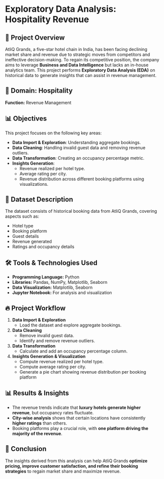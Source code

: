 
# Exploratory Data Analysis: Hospitality Revenue

## 📌 Project Overview
AtliQ Grands, a five-star hotel chain in India, has been facing declining market share and revenue due to strategic moves from competitors and ineffective decision-making. To regain its competitive position, the company aims to leverage **Business and Data Intelligence** but lacks an in-house analytics team. This project performs **Exploratory Data Analysis (EDA)** on historical data to generate insights that can assist in revenue management.

## 🏨 Domain: Hospitality  
**Function:** Revenue Management  

## 📊 Objectives
This project focuses on the following key areas:
- **Data Import & Exploration**: Understanding aggregate bookings.
- **Data Cleaning**: Handling invalid guest data and removing revenue outliers.
- **Data Transformation**: Creating an occupancy percentage metric.
- **Insights Generation**:
  - Revenue realized per hotel type.
  - Average rating per city.
  - Revenue distribution across different booking platforms using visualizations.

## 📁 Dataset Description
The dataset consists of historical booking data from AtliQ Grands, covering aspects such as:
- Hotel type
- Booking platform
- Guest details
- Revenue generated
- Ratings and occupancy details

## 🛠️ Tools & Technologies Used
- **Programming Language:** Python
- **Libraries:** Pandas, NumPy, Matplotlib, Seaborn
- **Data Visualization:** Matplotlib, Seaborn
- **Jupyter Notebook:** For analysis and visualization

## 🔥 Project Workflow
1. **Data Import & Exploration**
   - Load the dataset and explore aggregate bookings.
2. **Data Cleaning**
   - Remove invalid guest data.
   - Identify and remove revenue outliers.
3. **Data Transformation**
   - Calculate and add an occupancy percentage column.
4. **Insights Generation & Visualization**
   - Compute revenue realized per hotel type.
   - Compute average rating per city.
   - Generate a pie chart showing revenue distribution per booking platform
## 📊 Results & Insights
- The revenue trends indicate that **luxury hotels generate higher revenue**, but occupancy rates fluctuate.
- **City-wise analysis** shows that certain locations have consistently **higher ratings** than others.
- Booking platforms play a crucial role, with **one platform driving the majority of the revenue**.

## 📜 Conclusion
The insights derived from this analysis can help AtliQ Grands **optimize pricing, improve customer satisfaction, and refine their booking strategies** to regain market share and maximize revenue.
